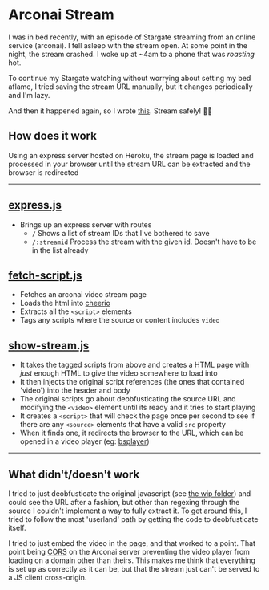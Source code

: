 # Arconai Stream

I was in bed recently, with an episode of Stargate streaming from an online service (arconai). I fell asleep with the stream open. At some point in the night, the stream crashed. I woke up at ~4am to a phone that was *roasting* hot.

To continue my Stargate watching without worrying about setting my bed aflame, I tried saving the stream URL manually, but it changes periodically and I'm lazy.

And then it happened again, so I wrote [this](https://arconai-stream.herokuapp.com/). Stream safely! :dash::fire:

## How does it work

Using an express server hosted on Heroku, the stream page is loaded and processed in your browser until the stream URL can be extracted and the browser is redirected

---

## [express.js](src/express.js)

- Brings up an express server with routes
  - `/` Shows a list of stream IDs that I've bothered to save
  - `/:streamid` Process the stream with the given id. Doesn't have to be in the list already

## [fetch-script.js](src/fetch-script.js)

- Fetches an arconai video stream page
- Loads the html into [cheerio](https://github.com/cheeriojs/cheerio)
- Extracts all the `<script>` elements
- Tags any scripts where the source or content includes `video`

## [show-stream.js](express/show-stream.js)

- It takes the tagged scripts from above and creates a HTML page with *just* enough HTML to give the video somewhere to load into
- It then injects the original script references (the ones that contained 'video') into the header and body
- The original scripts go about deobfusticating the source URL and modifying the `<video>` element until its ready and it tries to start playing
- It creates a `<script>` that will check the page once per second to see if there are any `<source>` elements that have a valid `src` property
- When it finds one, it redirects the browser to the URL, which can be opened in a video player (eg: [bsplayer](https://www.bsplayer.com/bsplayer-english/products/bsplayer-android.html))

---

## What didn't/doesn't work

I tried to just deobfusticate the original javascript (see [the wip folder](wip/)) and could see the URL after a fashion, but other than regexing through the source I couldn't implement a way to fully extract it. To get around this, I tried to follow the most 'userland' path by getting the code to deobfusticate itself.

I tried to just embed the video in the page, and that worked to a point. That point being [CORS](https://developer.mozilla.org/en-US/docs/Web/HTTP/CORS) on the Arconai server preventing the video player from loading on a domain other than theirs. This makes me think that everything is set up as correctly as it can be, but that the stream just can't be served to a JS client cross-origin.